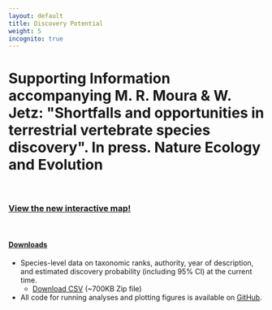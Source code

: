 ```yaml
---
layout: default
title: Discovery Potential
weight: 5
incognito: true
---
```



Supporting Information accompanying M. R. Moura & W. Jetz: "Shortfalls and opportunities in terrestrial vertebrate species discovery". In press. Nature Ecology and Evolution
====================================

<br />

### [View the new interactive map!](https://mol.org/patterns/discovery)

<br /> 

#### [Downloads](#downloads)

- Species-level data on taxonomic ranks, authority, year of description, and estimated discovery probability (including 95% CI) at the current time.
  - [Download CSV](https://data.vertlife.org/discoverypotential/SpeciesLevelData.zip) (~700KB Zip file)
- All code for running analyses and plotting figures is available on [GitHub](https://github.com/mariormoura/VertDiscoveries).
